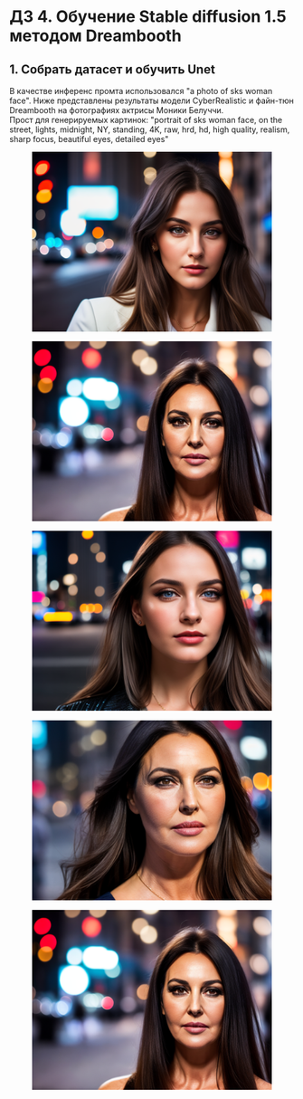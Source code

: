 # ДЗ 4. Обучение Stable diffusion 1.5 методом Dreambooth
## 1. Собрать датасет и обучить Unet
В качестве инференс промта использовался "a photo of sks woman face". Ниже представлены результаты модели CyberRealistic и файн-тюн Dreambooth на фотографиях актрисы Моники Белуччи.  
Прост для генерируемых картинок: "portrait of sks woman face, on the street, lights, midnight, NY, standing, 4K, raw, hrd, hd, high quality, realism, sharp focus,  beautiful eyes, detailed eyes"
<figure>
  <img
  src="https://github.com/Uberwald/GAN_study/blob/homework_4/results/Lora_rank4.png"
  alt="">
</figure>  

<figure>
  <img
  src="https://github.com/Uberwald/GAN_study/blob/homework_4/results/DB_1.png"
  alt="">
</figure> 

<figure>
  <img
  src="https://github.com/Uberwald/GAN_study/blob/homework_4/results/Lora_rank4_2.png"
  alt="">
</figure>  

<figure>
  <img
  src="https://github.com/Uberwald/GAN_study/blob/homework_4/results/DB_2.png"
  alt="">
</figure>  



<figure>
  <img
  src="https://github.com/Uberwald/GAN_study/blob/homework_4/DB_1.png"
  alt="">
</figure>  
